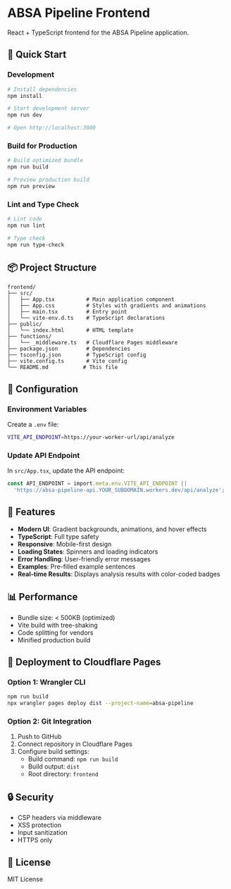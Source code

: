 # ABSA Pipeline Frontend

React + TypeScript frontend for the ABSA Pipeline application.

## 🚀 Quick Start

### Development

```bash
# Install dependencies
npm install

# Start development server
npm run dev

# Open http://localhost:3000
```

### Build for Production

```bash
# Build optimized bundle
npm run build

# Preview production build
npm run preview
```

### Lint and Type Check

```bash
# Lint code
npm run lint

# Type check
npm run type-check
```

## 📦 Project Structure

```
frontend/
├── src/
│   ├── App.tsx          # Main application component
│   ├── App.css          # Styles with gradients and animations
│   ├── main.tsx         # Entry point
│   └── vite-env.d.ts    # TypeScript declarations
├── public/
│   └── index.html       # HTML template
├── functions/
│   └── _middleware.ts   # Cloudflare Pages middleware
├── package.json         # Dependencies
├── tsconfig.json        # TypeScript config
├── vite.config.ts       # Vite config
└── README.md           # This file
```

## 🔧 Configuration

### Environment Variables

Create a `.env` file:

```bash
VITE_API_ENDPOINT=https://your-worker-url/api/analyze
```

### Update API Endpoint

In `src/App.tsx`, update the API endpoint:

```typescript
const API_ENDPOINT = import.meta.env.VITE_API_ENDPOINT || 
  'https://absa-pipeline-api.YOUR_SUBDOMAIN.workers.dev/api/analyze';
```

## 🎨 Features

- **Modern UI**: Gradient backgrounds, animations, and hover effects
- **TypeScript**: Full type safety
- **Responsive**: Mobile-first design
- **Loading States**: Spinners and loading indicators
- **Error Handling**: User-friendly error messages
- **Examples**: Pre-filled example sentences
- **Real-time Results**: Displays analysis results with color-coded badges

## 📊 Performance

- Bundle size: < 500KB (optimized)
- Vite build with tree-shaking
- Code splitting for vendors
- Minified production build

## 🚀 Deployment to Cloudflare Pages

### Option 1: Wrangler CLI

```bash
npm run build
npx wrangler pages deploy dist --project-name=absa-pipeline
```

### Option 2: Git Integration

1. Push to GitHub
2. Connect repository in Cloudflare Pages
3. Configure build settings:
   - Build command: `npm run build`
   - Build output: `dist`
   - Root directory: `frontend`

## 🔒 Security

- CSP headers via middleware
- XSS protection
- Input sanitization
- HTTPS only

## 📄 License

MIT License
